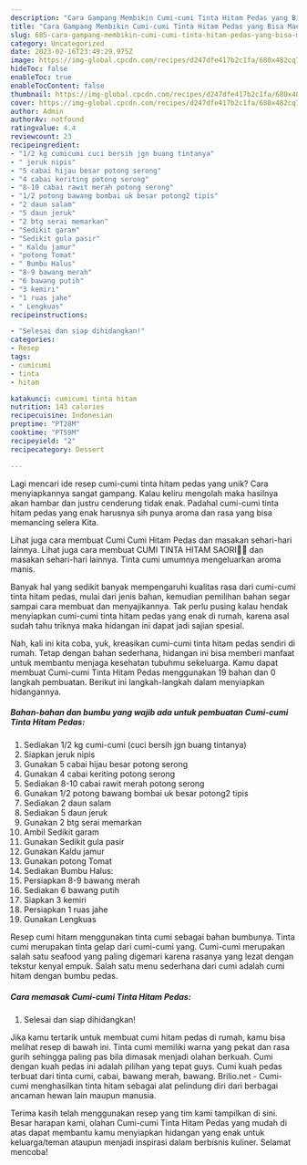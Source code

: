 ```yaml
---
description: "Cara Gampang Membikin Cumi-cumi Tinta Hitam Pedas yang Bisa Manjain Lidah"
title: "Cara Gampang Membikin Cumi-cumi Tinta Hitam Pedas yang Bisa Manjain Lidah"
slug: 685-cara-gampang-membikin-cumi-cumi-tinta-hitam-pedas-yang-bisa-manjain-lidah
category: Uncategorized
date: 2023-02-16T23:49:29.975Z
image: https://img-global.cpcdn.com/recipes/d247dfe417b2c1fa/680x482cq70/cumi-cumi-tinta-hitam-pedas-foto-resep-utama.jpg
hideToc: false
enableToc: true
enableTocContent: false
thumbnail: https://img-global.cpcdn.com/recipes/d247dfe417b2c1fa/680x482cq70/cumi-cumi-tinta-hitam-pedas-foto-resep-utama.jpg
cover: https://img-global.cpcdn.com/recipes/d247dfe417b2c1fa/680x482cq70/cumi-cumi-tinta-hitam-pedas-foto-resep-utama.jpg
author: Admin
authorAv: notfound
ratingvalue: 4.4
reviewcount: 23
recipeingredient:
- "1/2 kg cumicumi cuci bersih jgn buang tintanya"
- " jeruk nipis"
- "5 cabai hijau besar potong serong"
- "4 cabai keriting potong serong"
- "8-10 cabai rawit merah potong serong"
- "1/2 potong bawang bombai uk besar potong2 tipis"
- "2 daun salam"
- "5 daun jeruk"
- "2 btg serai memarkan"
- "Sedikit garam"
- "Sedikit gula pasir"
- " Kaldu jamur"
- "potong Tomat"
- " Bumbu Halus"
- "8-9 bawang merah"
- "6 bawang putih"
- "3 kemiri"
- "1 ruas jahe"
- " Lengkuas"
recipeinstructions:

- "Selesai dan siap dihidangkan!"
categories:
- Resep
tags:
- cumicumi
- tinta
- hitam

katakunci: cumicumi tinta hitam 
nutrition: 143 calories
recipecuisine: Indonesian
preptime: "PT28M"
cooktime: "PT59M"
recipeyield: "2"
recipecategory: Dessert

---
```





Lagi mencari ide resep cumi-cumi tinta hitam pedas yang unik? Cara menyiapkannya sangat gampang. Kalau keliru mengolah maka hasilnya akan hambar dan justru cenderung tidak enak. Padahal cumi-cumi tinta hitam pedas yang enak harusnya sih punya aroma dan rasa yang bisa memancing selera Kita.





Lihat juga cara membuat Cumi Cumi Hitam Pedas dan masakan sehari-hari lainnya. Lihat juga cara membuat CUMI TINTA HITAM SAORI🐙🐙 dan masakan sehari-hari lainnya. Tinta cumi umumnya mengeluarkan aroma manis.

Banyak hal yang sedikit banyak mempengaruhi kualitas rasa dari cumi-cumi tinta hitam pedas, mulai dari jenis bahan, kemudian pemilihan bahan segar sampai cara membuat dan menyajikannya. Tak perlu pusing kalau hendak menyiapkan cumi-cumi tinta hitam pedas yang enak di rumah, karena asal sudah tahu triknya maka hidangan ini dapat jadi sajian spesial.






Nah, kali ini kita coba, yuk, kreasikan cumi-cumi tinta hitam pedas sendiri di rumah. Tetap dengan bahan sederhana, hidangan ini bisa memberi manfaat untuk membantu menjaga kesehatan tubuhmu sekeluarga. Kamu dapat membuat Cumi-cumi Tinta Hitam Pedas menggunakan 19 bahan dan 0 langkah pembuatan. Berikut ini langkah-langkah dalam menyiapkan hidangannya.

<!--inarticleads1-->

##### Bahan-bahan dan bumbu yang wajib ada untuk pembuatan Cumi-cumi Tinta Hitam Pedas:

1. Sediakan 1/2 kg cumi-cumi (cuci bersih jgn buang tintanya)
1. Siapkan  jeruk nipis
1. Gunakan 5 cabai hijau besar potong serong
1. Gunakan 4 cabai keriting potong serong
1. Sediakan 8-10 cabai rawit merah potong serong
1. Gunakan 1/2 potong bawang bombai uk besar potong2 tipis
1. Sediakan 2 daun salam
1. Sediakan 5 daun jeruk
1. Gunakan 2 btg serai memarkan
1. Ambil Sedikit garam
1. Gunakan Sedikit gula pasir
1. Gunakan  Kaldu jamur
1. Gunakan potong Tomat
1. Sediakan  Bumbu Halus:
1. Persiapkan 8-9 bawang merah
1. Sediakan 6 bawang putih
1. Siapkan 3 kemiri
1. Persiapkan 1 ruas jahe
1. Gunakan  Lengkuas


Resep cumi hitam menggunakan tinta cumi sebagai bahan bumbunya. Tinta cumi merupakan tinta gelap dari cumi-cumi yang. Cumi-cumi merupakan salah satu seafood yang paling digemari karena rasanya yang lezat dengan tekstur kenyal empuk. Salah satu menu sederhana dari cumi adalah cumi hitam dengan bumbu pedas. 

<!--inarticleads2-->

##### Cara memasak Cumi-cumi Tinta Hitam Pedas:


1. Selesai dan siap dihidangkan!

Jika kamu tertarik untuk membuat cumi hitam pedas di rumah, kamu bisa melihat resep di bawah ini. Tinta cumi memiliki warna yang pekat dan rasa gurih sehingga paling pas bila dimasak menjadi olahan berkuah. Cumi dengan kuah pedas ini adalah pilihan yang tepat guys. Cumi kuah pedas terbuat dari tinta cumi, cabai, bawang merah, bawang. Brilio.net - Cumi-cumi menghasilkan tinta hitam sebagai alat pelindung diri dari berbagai ancaman hewan lain maupun manusia. 

Terima kasih telah menggunakan resep yang tim kami tampilkan di sini. Besar harapan kami, olahan Cumi-cumi Tinta Hitam Pedas yang mudah di atas dapat membantu kamu menyiapkan hidangan yang enak untuk keluarga/teman ataupun menjadi inspirasi dalam berbisnis kuliner. Selamat mencoba!
